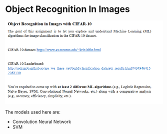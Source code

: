 # Object Recognition In Images

<img src="https://github.com/Mujtaba1399/Object-Recognition-in-Images/blob/main/question.PNG">

The models used here are:
*   Convolution Neural Network
*   SVM
